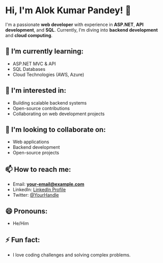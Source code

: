 # Hi, I'm Alok Kumar Pandey! 👋

I'm a passionate **web developer** with experience in **ASP.NET**, **API development**, and **SQL**. Currently, I’m diving into **backend development** and **cloud computing**.

## 🌱 I’m currently learning:
- ASP.NET MVC & API
- SQL Databases
- Cloud Technologies (AWS, Azure)

## 👀 I'm interested in:
- Building scalable backend systems
- Open-source contributions
- Collaborating on web development projects

## 💞️ I'm looking to collaborate on:
- Web applications
- Backend development
- Open-source projects

## 📫 How to reach me:
- Email: **your-email@example.com**  
- LinkedIn: [LinkedIn Profile](https://linkedin.com/in/your-profile)
- Twitter: [@YourHandle](https://twitter.com/yourhandle)

## 😄 Pronouns:
- He/Him

## ⚡ Fun fact:
- I love coding challenges and solving complex problems.

